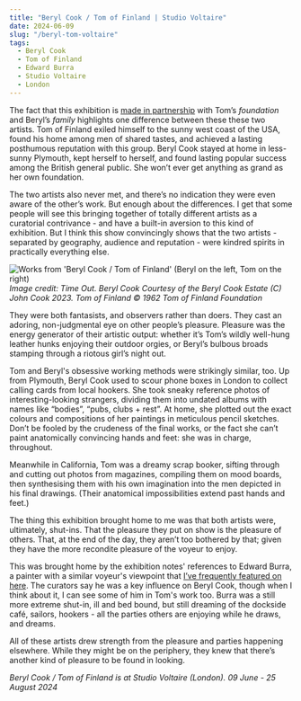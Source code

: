 ```yaml
---
title: "Beryl Cook / Tom of Finland | Studio Voltaire"
date: 2024-06-09
slug: "/beryl-tom-voltaire"
tags:
  - Beryl Cook
  - Tom of Finland
  - Edward Burra
  - Studio Voltaire
  - London
---
```


The fact that this exhibition is [made in partnership](https://studiovoltaire.org/whats-on/beryl-cook-and-tom-of-finland/) with Tom’s _foundation_ and Beryl’s _family_ highlights one difference between these these two artists. Tom of Finland exiled himself to the sunny west coast of the USA, found his home among men of shared tastes, and achieved a lasting posthumous reputation with this group. Beryl Cook stayed at home in less-sunny Plymouth, kept herself to herself, and found lasting popular success among the British general public. She won’t ever get anything as grand as her own foundation.

The two artists also never met, and there’s no indication they were even aware of the other’s work. But enough about the differences. I get that some people will see this bringing together of totally different artists as a curatorial contrivance - and have a built-in aversion to this kind of exhibition. But I think this show convincingly shows that the two artists - separated by geography, audience and reputation - were kindred spirits in practically everything else.

![Works from 'Beryl Cook / Tom of Finland' (Beryl on the left, Tom on the right)](/beryl-tom-voltaire-1.jpeg)
_Image credit: Time Out. Beryl Cook Courtesy of the Beryl Cook Estate (C) John Cook 2023. Tom of Finland © 1962 Tom of Finland Foundation_

They were both fantasists, and observers rather than doers. They cast an adoring, non-judgmental eye on other people’s pleasure. Pleasure was the energy generator of their artistic output: whether it’s Tom’s wildly well-hung leather hunks enjoying their outdoor orgies, or Beryl’s bulbous broads stamping through a riotous girl’s night out.

Tom and Beryl's obsessive working methods were strikingly similar, too. Up from Plymouth, Beryl Cook used to scour phone boxes in London to collect calling cards from local hookers. She took sneaky reference photos of interesting-looking strangers, dividing them into undated albums with names like “bodies”, “pubs, clubs + rest”. At home, she plotted out the exact colours and compositions of her paintings in meticulous pencil sketches. Don’t be fooled by the crudeness of the final works, or the fact she can’t paint anatomically convincing hands and feet: she was in charge, throughout.

Meanwhile in California, Tom was a dreamy scrap booker, sifting through and cutting out photos from magazines, compiling them on mood boards, then synthesising them with his own imagination into the men depicted in his final drawings. (Their anatomical impossibilities extend past hands and feet.)

The thing this exhibition brought home to me was that both artists were, ultimately, shut-ins. That the pleasure they put on show is the pleasure of others. That, at the end of the day, they aren’t too bothered by that; given they have the more recondite pleasure of the voyeur to enjoy.

This was brought home by the exhibition notes' references to Edward Burra, a painter with a similar voyeur's viewpoint that [I’ve frequently featured on here](https://artangled.com/tags/edward-burra/). The curators say he was a key influence on Beryl Cook, though when I think about it, I can see some of him in Tom's work too. Burra was a still more extreme shut-in, ill and bed bound, but still dreaming of the dockside café, sailors, hookers - all the parties others are enjoying while he draws, and dreams.

All of these artists drew strength from the pleasure and parties happening elsewhere. While they might be on the periphery, they knew that there’s another kind of pleasure to be found in looking.

_Beryl Cook / Tom of Finland is at Studio Voltaire (London). 09 June - 25 August 2024_
